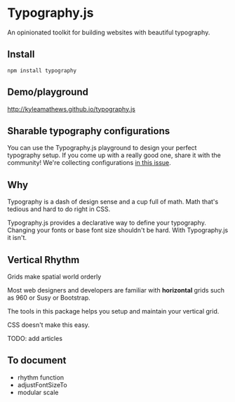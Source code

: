# Typography.js
An opinionated toolkit for building websites with beautiful typography.

## Install
`npm install typography`

## Demo/playground
http://kyleamathews.github.io/typography.js

## Sharable typography configurations
You can use the Typography.js playground to design your perfect
typography setup. If you come up with a really good one, share it with
the community! We're collecting configurations [in this
issue](https://github.com/KyleAMathews/typography.js/issues/10).

## Why
Typography is a dash of design sense and a cup full of math. Math that's
tedious and hard to do right in CSS.

Typography.js provides a declarative way to define your typography.
Changing your fonts or base font size shouldn't be hard. With Typography.js it isn't.

## Vertical Rhythm
Grids make spatial world orderly

Most web designers and developers are familiar with __horizontal__ grids
such as 960 or Susy or Bootstrap.

The tools in this package helps you setup and maintain your vertical grid.

CSS doesn't make this easy.

TODO: add articles


## To document

* rhythm function
* adjustFontSizeTo
* modular scale
